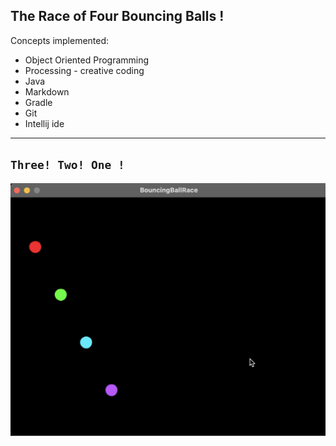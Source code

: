 ## The Race of Four Bouncing Balls !

Concepts implemented:
* Object Oriented Programming
* Processing - creative coding
* Java
* Markdown
* Gradle
* Git
* Intellij ide

____________________________

## ```Three! Two! One !```

[![Watch the balls roll out](images/poster.png)](video/BouncingBallRace.mp4)
